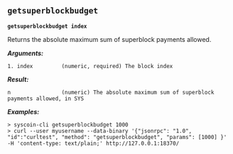 ## **`getsuperblockbudget`**

**`getsuperblockbudget index`**

Returns the absolute maximum sum of superblock payments allowed.

***Arguments:***

```
1. index         (numeric, required) The block index

```



***Result:***

```
n                (numeric) The absolute maximum sum of superblock payments allowed, in SYS

```



***Examples:***

```
> syscoin-cli getsuperblockbudget 1000
> curl --user myusername --data-binary '{"jsonrpc": "1.0", "id":"curltest", "method": "getsuperblockbudget", "params": [1000] }' -H 'content-type: text/plain;' http://127.0.0.1:18370/
```
